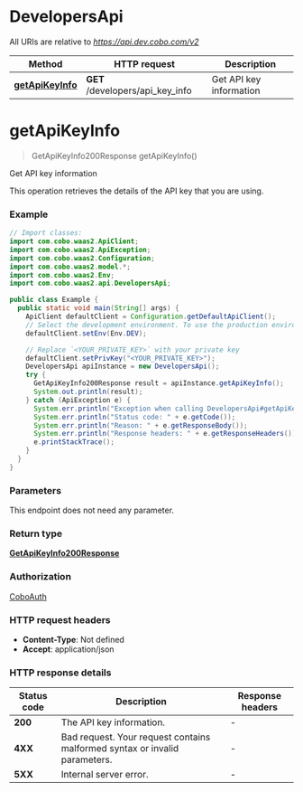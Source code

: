 # DevelopersApi

All URIs are relative to *https://api.dev.cobo.com/v2*

| Method | HTTP request | Description |
|------------- | ------------- | -------------|
| [**getApiKeyInfo**](DevelopersApi.md#getApiKeyInfo) | **GET** /developers/api_key_info | Get API key information |


<a id="getApiKeyInfo"></a>
# **getApiKeyInfo**
> GetApiKeyInfo200Response getApiKeyInfo()

Get API key information

This operation retrieves the details of the API key that you are using.

### Example
```java
// Import classes:
import com.cobo.waas2.ApiClient;
import com.cobo.waas2.ApiException;
import com.cobo.waas2.Configuration;
import com.cobo.waas2.model.*;
import com.cobo.waas2.Env;
import com.cobo.waas2.api.DevelopersApi;

public class Example {
  public static void main(String[] args) {
    ApiClient defaultClient = Configuration.getDefaultApiClient();
    // Select the development environment. To use the production environment, replace `Env.DEV` with `Env.PROD
    defaultClient.setEnv(Env.DEV);

    // Replace `<YOUR_PRIVATE_KEY>` with your private key
    defaultClient.setPrivKey("<YOUR_PRIVATE_KEY>");
    DevelopersApi apiInstance = new DevelopersApi();
    try {
      GetApiKeyInfo200Response result = apiInstance.getApiKeyInfo();
      System.out.println(result);
    } catch (ApiException e) {
      System.err.println("Exception when calling DevelopersApi#getApiKeyInfo");
      System.err.println("Status code: " + e.getCode());
      System.err.println("Reason: " + e.getResponseBody());
      System.err.println("Response headers: " + e.getResponseHeaders());
      e.printStackTrace();
    }
  }
}
```

### Parameters
This endpoint does not need any parameter.

### Return type

[**GetApiKeyInfo200Response**](GetApiKeyInfo200Response.md)

### Authorization

[CoboAuth](../README.md#CoboAuth)

### HTTP request headers

 - **Content-Type**: Not defined
 - **Accept**: application/json

### HTTP response details
| Status code | Description | Response headers |
|-------------|-------------|------------------|
| **200** | The API key information. |  -  |
| **4XX** | Bad request. Your request contains malformed syntax or invalid parameters. |  -  |
| **5XX** | Internal server error. |  -  |

